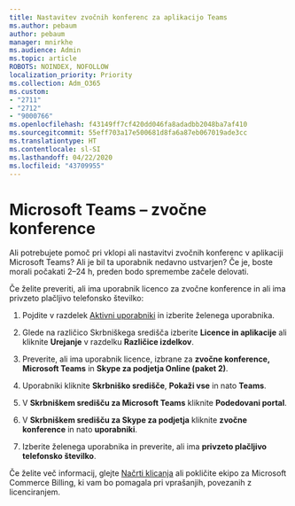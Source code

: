 ```yaml
---
title: Nastavitev zvočnih konferenc za aplikacijo Teams
ms.author: pebaum
author: pebaum
manager: mnirkhe
ms.audience: Admin
ms.topic: article
ROBOTS: NOINDEX, NOFOLLOW
localization_priority: Priority
ms.collection: Adm_O365
ms.custom:
- "2711"
- "2712"
- "9000766"
ms.openlocfilehash: f43149ff7cf420dd046fa8adadbb2048ba7af410
ms.sourcegitcommit: 55eff703a17e500681d8fa6a87eb067019ade3cc
ms.translationtype: HT
ms.contentlocale: sl-SI
ms.lasthandoff: 04/22/2020
ms.locfileid: "43709955"
---
```

# <a name="microsoft-teams--audio-conferencing"></a>Microsoft Teams – zvočne konference

Ali potrebujete pomoč pri vklopi ali nastavitvi zvočnih konferenc v aplikaciji Microsoft Teams? Ali je bil ta uporabnik nedavno ustvarjen?  Če je, boste morali počakati 2–24 h, preden bodo spremembe začele delovati.

Če želite preveriti, ali ima uporabnik licenco za zvočne konference in ali ima privzeto plačljivo telefonsko številko:

1. Pojdite v razdelek [Aktivni uporabniki](https://admin.microsoft.com/Adminportal/Home?source=applauncher#/users) in izberite želenega uporabnika.

2. Glede na različico Skrbniškega središča izberite **Licence in aplikacije** ali kliknite **Urejanje** v razdelku **Različice izdelkov**.

3. Preverite, ali ima uporabnik licence, izbrane za **zvočne konference, Microsoft Teams** in **Skype za podjetja Online (paket 2)**.

4. Uporabniki kliknite **Skrbniško središče**, **Pokaži vse** in nato **Teams**.

5. V **Skrbniškem središču za Microsoft Teams** kliknite **Podedovani portal**.

6. V **Skrbniškem središču za Skype za podjetja** kliknite **zvočne konference** in nato **uporabniki**.

7. Izberite želenega uporabnika in preverite, ali ima **privzeto plačljivo telefonsko številko**.

Če želite več informacij, glejte [Načrti klicanja](https://docs.microsoft.com/microsoftteams/calling-plans-for-office-365) ali pokličite ekipo za Microsoft Commerce Billing, ki vam bo pomagala pri vprašanjih, povezanih z licenciranjem.